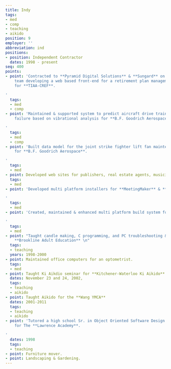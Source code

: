 ```yaml
---
title: Indy
tags:
- med
- comp
- teaching
- aikido
position: 9
employer: ''
abbreviation: ind
positions:
- position: Independent Contractor
  dates: 1998 - present
seq: 400
points:
- point: 'Contracted to **Pyramid Digital Solutions** & **Sungard** on distributed
    team developing a web based front-end for a retirement plan management system
    for **TIAA-CREF**.

'
  tags:
  - med
  - comp
- point: 'Maintained & supported system to predict aircraft drive train component
    failure based on vibrational analysis for **B.F. Goodrich Aerospace**.

'
  tags:
  - med
  - comp
- point: 'Built data model for the joint strike fighter lift fan maintenance program
    for **B.F. Goodrich Aerospace**.

'
  tags:
  - med
- point: Developed web sites for publishers, real estate agents, musicians & teachers.
  tags:
  - med
- point: 'Developed multi platform installers for **MeetingMaker** & **RulesPower**.

'
  tags:
  - med
- point: 'Created, maintained & enhanced multi platform build system for **MeetingMaker**.

'
  tags:
  - med
- point: "Taught candle making, C programming, and PC troubleshooting & repair for
    **Brookline Adult Education** \n"
  tags:
  - teaching
  years: 1998-2000
- point: Maintained office computers for an optometrist.
  tags:
  - med
- point: Taught Ki Aikdio seminar for **Kitchener-Waterloo Ki Aikido**
  dates: November 23 and 24, 2002,
  tags:
  - teaching
  - aikido
- point: Taught Aikido for the **Wang YMCA**
  dates: 2001-2011
  tags:
  - teaching
  - aikido
- point: 'Tutored a high school Sr. in Object Oriented Software Design & C++ programming
    for The **Lawrence Academy**.

'
  dates: 1998
  tags:
  - teaching
- point: Furniture mover.
- point: Landscaping & Gardening.
---
```


